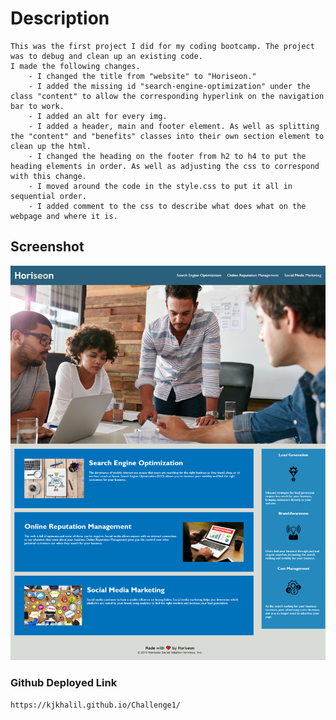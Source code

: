 # Description

    This was the first project I did for my coding bootcamp. The project was to debug and clean up an existing code.
    I made the following changes.
        - I changed the title from "website" to "Horiseon."
        - I added the missing id "search-engine-optimization" under the class "content" to allow the corresponding hyperlink on the navigation bar to work.
        - I added an alt for every img.
        - I added a header, main and footer element. As well as splitting the "content" and "benefits" classes into their own section element to clean up the html.
        - I changed the heading on the footer from h2 to h4 to put the heading elements in order. As well as adjusting the css to correspond with this change.
        - I moved around the code in the style.css to put it all in sequential order.
        - I added comment to the css to describe what does what on the webpage and where it is.

## Screenshot

![This is an image of how the webpage looks as it is now.](./assets\images\Webpage-Screenshot.png)

### Github Deployed Link

    https://kjkhalil.github.io/Challenge1/